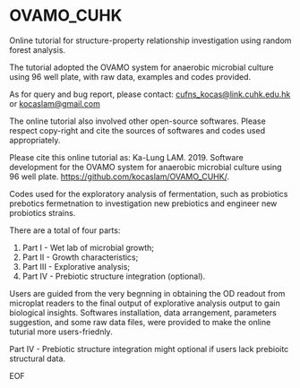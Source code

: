 # OVAMO_CUHK
Online tutorial for structure-property relationship investigation using random forest analysis.

The tutorial adopted the OVAMO system for anaerobic microbial culture using 96 well plate,
with raw data, examples and codes provided.

As for query and bug report, please contact:
cufns_kocas@link.cuhk.edu.hk or kocaslam@gmail.com

The online tutorial also involved other open-source softwares.
Please respect copy-right and cite the sources of softwares and codes used appropriately.

Please cite this online tutorial as:
  Ka-Lung LAM. 2019. Software development for the OVAMO system for anaerobic microbial culture using 96 well plate. https://github.com/kocaslam/OVAMO_CUHK/.

Codes used for the exploratory analysis of fermentation,
such as probiotics prebotics fermetnation to investigation
new prebiotics and engineer new probiotics strains.

There are a total of four parts:
  1) Part I - Wet lab of microbial growth; 
  2) Part II - Growth characteristics; 
  3) Part III - Explorative analysis;
  4) Part IV - Prebiotic structure integration (optional).
  
Users are guided from the very begnning in obtaining the OD readout from microplat readers
to the final output of explorative analysis output to gain biological insights.
Softwares installation, data arrangement, parameters suggestion, and
some raw data files, were provided to make the online tuturial more users-friednly.

Part IV - Prebiotic structure integration might optional if users lack prebioitc structural data.

EOF
